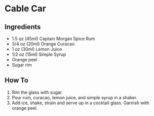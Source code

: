 # Cable Car

## Ingredients

* 1.5 oz (45ml) Captain Morgan Spice Rum
* 3/4 oz (20ml) Orange Curacao
* 1 oz (30ml) Lemon Juice
* 1/2 oz (15ml) Simple Syrup
* Orange peel
* Sugar rim

## How To

1. Rim the glass with sugar.
2. Pour rum, curacao, lemon juice, and simple syrup in a shaker.
3. Add ice, shake, strain and serve up in a cocktail glass. Garnish with
orange peel.
